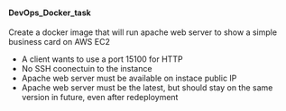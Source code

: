 #### DevOps_Docker_task

Create a docker image that will run apache web server to show a simple business card on AWS EC2
- A client wants to use a port 15100 for HTTP
- No SSH coonectuin to the instance
- Apache web server must be available on instace public IP
- Apache web server must be the latest, but should stay on the same version in future, even after redeployment
